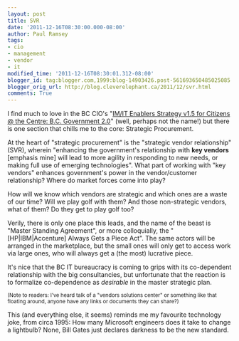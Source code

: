```yaml
---
layout: post
title: SVR
date: '2011-12-16T08:30:00.000-08:00'
author: Paul Ramsey
tags:
- cio
- management
- vendor
- it
modified_time: '2011-12-16T08:30:01.312-08:00'
blogger_id: tag:blogger.com,1999:blog-14903426.post-561693650485025085
blogger_orig_url: http://blog.cleverelephant.ca/2011/12/svr.html
comments: True
---
```


I find much to love in the BC CIO's "[IM/IT Enablers Strategy v1.5 for Citizens @ the Centre: B.C. Government 2.0](http://www.cio.gov.bc.ca/local/cio/about/documents/it_strategy.pdf)" (well, perhaps not the name!) but there is one section that chills me to the core: Strategic Procurement.

At the heart of "strategic procurement" is the "strategic vendor relationship" (SVR), wherein "enhancing the government's relationship with **key vendors** [emphasis mine] will lead to more agility in responding to new needs, or making full use of emerging technologies". What part of working with "key vendors" enhances government's power in the vendor/customer relationship? Where do market forces come into play? 

How will we know which vendors are strategic and which ones are a waste of our time? Will we play golf with them? And those non-strategic vendors, what of them? Do they get to play golf too?

Verily, there is only one place this leads, and the name of the beast is "Master Standing Agreement", or more colloquially, the "[HP|IBM|Accenture] Always Gets a Piece Act". The same actors will be arranged in the marketplace, but the small ones will only get to access work via large ones, who will always get a (the most) lucrative piece.

It's nice that the BC IT bureaucracy is coming to grips with its co-dependent relationship with the big consultancies, but unfortunate that the reaction is to formalize co-dependence as *desirable* in the master strategic plan.

<small>(Note to readers: I've heard talk of a "vendors solutions center" or something like that floating around, anyone have any links or documents they can share?)</small>

This (and everything else, it seems) reminds me my favourite technology joke, from circa 1995: How many Microsoft engineers does it take to change a lightbulb? None, Bill Gates just declares darkness to be the new standard.


